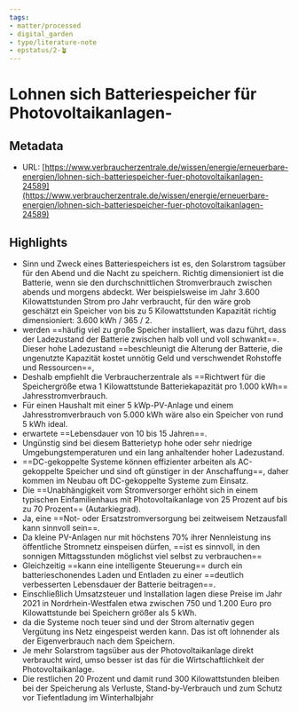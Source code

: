 ```yaml
---
tags: 
- matter/processed
- digital_garden
- type/literature-note
- epstatus/2-🪴
---
```

# Lohnen sich Batteriespeicher für Photovoltaikanlagen-
## Metadata
* URL: [https://www.verbraucherzentrale.de/wissen/energie/erneuerbare-energien/lohnen-sich-batteriespeicher-fuer-photovoltaikanlagen-24589](https://www.verbraucherzentrale.de/wissen/energie/erneuerbare-energien/lohnen-sich-batteriespeicher-fuer-photovoltaikanlagen-24589)

## Highlights
* Sinn und Zweck eines Batteriespeichers ist es, den Solarstrom tagsüber für den Abend und die Nacht zu speichern. Richtig dimensioniert ist die Batterie, wenn sie den durchschnittlichen Stromverbrauch zwischen abends und morgens abdeckt. Wer beispielsweise im Jahr 3.600 Kilowattstunden Strom pro Jahr verbraucht, für den wäre grob geschätzt ein Speicher von bis zu 5 Kilowattstunden Kapazität richtig dimensioniert: 3.600 kWh / 365 / 2.
* werden ==häufig viel zu große Speicher installiert, was dazu führt, dass der Ladezustand der Batterie zwischen halb voll und voll schwankt==. Dieser hohe Ladezustand ==beschleunigt die Alterung der Batterie, die ungenutzte Kapazität kostet unnötig Geld und verschwendet Rohstoffe und Ressourcen==,
* Deshalb empfiehlt die Verbraucherzentrale als ==Richtwert für die Speichergröße etwa 1 Kilowattstunde Batteriekapazität pro 1.000 kWh== Jahresstromverbrauch.
* Für einen Haushalt mit einer 5 kWp-PV-Anlage und einem Jahresstromverbrauch von 5.000 kWh wäre also ein Speicher von rund 5 kWh ideal.
* erwartete ==Lebensdauer von 10 bis 15 Jahren==.
* Ungünstig sind bei diesem Batterietyp hohe oder sehr niedrige Umgebungstemperaturen und ein lang anhaltender hoher Ladezustand.
* ==DC-gekoppelte Systeme können effizienter arbeiten als AC-gekoppelte Speicher und sind oft günstiger in der Anschaffung==, daher kommen im Neubau oft DC-gekoppelte Systeme zum Einsatz.
* Die ==Unabhängigkeit vom Stromversorger erhöht sich in einem typischen Einfamilienhaus mit Photovoltaikanlage von 25 Prozent auf bis zu 70 Prozent== (Autarkiegrad).
* Ja, eine ==Not- oder Ersatzstromversorgung bei zeitweisem Netzausfall kann sinnvoll sein==.
* Da kleine PV-Anlagen nur mit höchstens 70% ihrer Nennleistung ins öffentliche Stromnetz einspeisen dürfen, ==ist es sinnvoll, in den sonnigen Mittagsstunden möglichst viel selbst zu verbrauchen==
* Gleichzeitig ==kann eine intelligente Steuerung== durch ein batterieschonendes Laden und Entladen zu einer ==deutlich verbesserten Lebensdauer der Batterie beitragen==.
* Einschließlich Umsatzsteuer und Installation lagen diese Preise im Jahr 2021 in Nordrhein-Westfalen etwa zwischen 750 und 1.200 Euro pro Kilowattstunde bei Speichern größer als 5 kWh.
* da die Systeme noch teuer sind und der Strom alternativ gegen Vergütung ins Netz eingespeist werden kann. Das ist oft lohnender als der Eigenverbrauch nach dem Speichern.
* Je mehr Solarstrom tagsüber aus der Photovoltaikanlage direkt verbraucht wird, umso besser ist das für die Wirtschaftlichkeit der Photovoltaikanlage.
* Die restlichen 20 Prozent und damit rund 300 Kilowattstunden bleiben bei der Speicherung als Verluste, Stand-by-Verbrauch und zum Schutz vor Tiefentladung im Winterhalbjahr